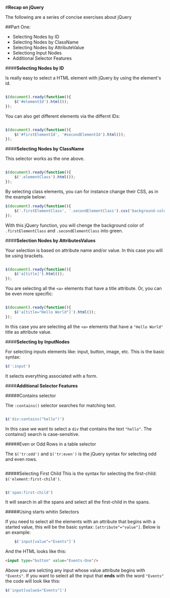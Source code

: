 #**Recap on jQuery**

The following are a series of concise exercises about jQuery


##Part One:

- Selecting Nodes by ID
- Selecting Nodes by ClassName
- Selecting Nodes by AttributeValue
- Selectiong Input Nodes
- Additional Selector Features

####**Selecting Nodes by ID**

Is really easy to select a HTML element with jQuery by using the element's id.

```javascript

$(document).ready(function(){
	$('#elementId').html());
});

```
You can also get different elements via the differnt IDs:

```javascript

$(document).ready(function(){
	$('#firstElementId', '#secondElementId').html());
});

```

####**Selecting Nodes by ClassName**

This selector works as the one above.

```javascript

$(document).ready(function(){
	$('.elementClass').html());
});

```

By selecting class elements, you can for instance change their CSS, as in the example below:

```javascript
$(document).ready(function(){
	$('.firstElementClass', '.secondElementClass').css('background-color', ' green');
});

```
With this jQuery function, you will chenge the background color of ```.firstElementClass``` and ```.secondElementClass``` into green.


####**Selection Nodes by AttributesValues**

Your selection is based on attribute name and/or value. In this case you will be using brackets.

```javascript

$(document).ready(function(){
	$('a[title]').html());
});

```

You are selecting all the ```<a>``` elements that have a title attribute. Or, you can be even more specific:

```javascript

$(document).ready(function(){
	$('a[title="Hello World"]').html());
});

```

In this case you are selecting all the ```<a>``` elements that have a ```"Hello World"``` title as attribute value.

####**Selecting by InputNodes**

For selecting inputs elements like: input, button, image, etc.
This is the basic syntax:

```javascript
$(':input')

```

It selects everything associated with a form.

####**Additional Selector Features**

#####Contains selector


The ```:contains()``` selector searches for matching text.

```javascript

$('div:contains("hello")')
```
In this case we want to select a ```div``` that contains the text ```"hello"```. The contains() search is case-sensitive.

#####Even or Odd Rows in a table selector

The ```$('tr:odd')``` and ```$('tr:even')``` is the jQuery syntax for selecting odd and even rows.

```javascript


```

#####Selecting First Child
This is the syntax for selecting the first-child: ```$('element:first-child')```.

```javascript

$('span:first-child')
``` 
It will search in all the spans and select all the first-child in the spans.


#####Using starts whitin Selectors

If you need to select all the elements with an attribute that begins with a started value, this will be the basic syntax: ```[attribute^="value"]```. Below is an example:

```javascript
	$('input[value^="Events"]')
```

And the HTML looks like this:

```html
<input type="button" value="Events-One"/>
```

Above you are selcting any input whose value attribute begins with ```"Events"```. If you want to select all the input that __ends__ with the word ```"Events"``` the code will look like this:

```javascript
$('input[value$="Events"]')

``` 


